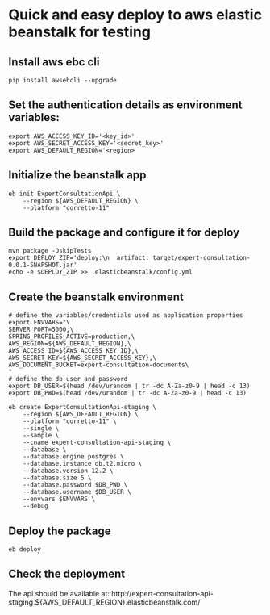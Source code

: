# Quick and easy deploy to aws elastic beanstalk for testing

## Install aws ebc cli

``` shell
pip install awsebcli --upgrade
```

## Set the authentication details as environment variables:
``` shell
export AWS_ACCESS_KEY_ID='<key_id>'
export AWS_SECRET_ACCESS_KEY='<secret_key>'
export AWS_DEFAULT_REGION='<region>
```

## Initialize the beanstalk app
``` shell
eb init ExpertConsultationApi \
    --region ${AWS_DEFAULT_REGION} \
    --platform "corretto-11"
```

## Build the package and configure it for deploy
``` shell
mvn package -DskipTests
export DEPLOY_ZIP='deploy:\n  artifact: target/expert-consultation-0.0.1-SNAPSHOT.jar'
echo -e $DEPLOY_ZIP >> .elasticbeanstalk/config.yml

```
## Create the beanstalk environment
``` shell
# define the variables/credentials used as application properties
export ENVVARS="\
SERVER_PORT=5000,\
SPRING_PROFILES_ACTIVE=production,\
AWS_REGION=${AWS_DEFAULT_REGION},\
AWS_ACCESS_ID=${AWS_ACCESS_KEY_ID},\
AWS_SECRET_KEY=${AWS_SECRET_ACCESS_KEY},\
AWS_DOCUMENT_BUCKET=expert-consultation-documents\
"
# define the db user and password
export DB_USER=$(head /dev/urandom | tr -dc A-Za-z0-9 | head -c 13)
export DB_PWD=$(head /dev/urandom | tr -dc A-Za-z0-9 | head -c 13)

eb create ExpertConsultationApi-staging \
    --region ${AWS_DEFAULT_REGION} \
    --platform "corretto-11" \
    --single \
    --sample \
    --cname expert-consultation-api-staging \
    --database \
    --database.engine postgres \
    --database.instance db.t2.micro \
    --database.version 12.2 \
    --database.size 5 \
    --database.password $DB_PWD \
    --database.username $DB_USER \
    --envvars $ENVVARS \
    --debug
```
## Deploy the package

``` shell
eb deploy
```

## Check the deployment
The api should be available at: http://expert-consultation-api-staging.${AWS_DEFAULT_REGION}.elasticbeanstalk.com/
